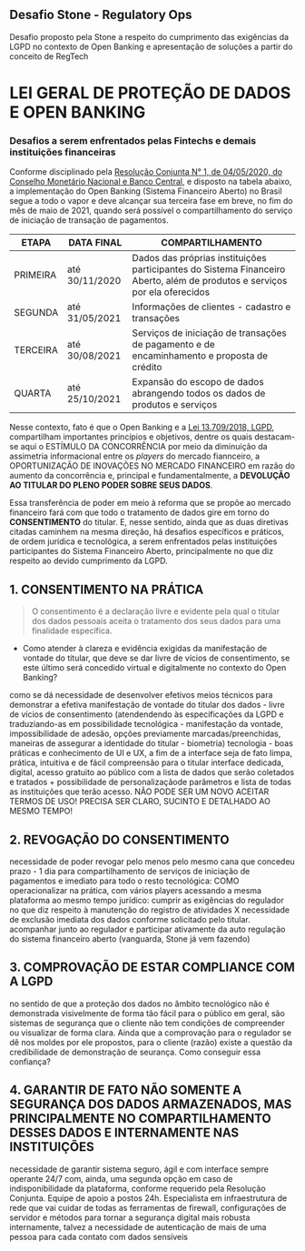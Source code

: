 ## Desafio Stone - Regulatory Ops
 Desafio proposto pela Stone a respeito do cumprimento das exigências da LGPD no contexto de Open Banking e apresentação de soluções a partir do conceito de RegTech



# LEI GERAL DE PROTEÇÃO DE DADOS E OPEN BANKING 
### Desafios a serem enfrentados pelas Fintechs e demais instituições financeiras

Conforme disciplinado pela [Resolução Conjunta N° 1, de 04/05/2020, do Conselho Monetário Nacional e Banco Central](https://www.in.gov.br/en/web/dou/-/resolucao-conjunta-n-1-de-4-de-maio-de-2020-255165055), e disposto na tabela abaixo, a implementação do Open Banking (Sistema Financeiro Aberto) no Brasil segue a todo o vapor e deve alcançar sua terceira fase em breve, no fim do mês de maio de 2021, quando será possível o compartilhamento do serviço de iniciação de transação de pagamentos.

ETAPA    | DATA FINAL        | COMPARTILHAMENTO
-------- | ----------------- | ----------------
PRIMEIRA | até 30/11/2020    | Dados das próprias instituições participantes do Sistema Financeiro Aberto, além de produtos e serviços por ela oferecidos
SEGUNDA  | até 31/05/2021    | Informações de clientes - cadastro e transações
TERCEIRA | até 30/08/2021    | Serviços de iniciação de transações de pagamento e de encaminhamento e proposta de crédito
QUARTA   | até 25/10/2021    | Expansão do escopo de dados abrangendo todos os dados de produtos e serviços



Nesse contexto, fato é que o Open Banking e a [Lei 13.709/2018, LGPD](http://www.planalto.gov.br/ccivil_03/_ato2015-2018/2018/lei/l13709.htm), compartilham importantes princípios e objetivos, dentre os quais destacam-se aqui o ESTÍMULO DA CONCORRÊNCIA por meio da diminuição da assimetria informacional entre os _players_ do mercado fiannceiro, a OPORTUNIZAÇÃO DE INOVAÇÕES NO MERCADO FINANCEIRO em razão do aumento da concorrência e, principal e fundamentalmente, a **DEVOLUÇÃO AO TITULAR DO PLENO PODER SOBRE SEUS DADOS**.


Essa transferência de poder em meio à reforma que se propõe ao mercado financeiro fará com que todo o tratamento de dados gire em torno do **CONSENTIMENTO** do titular. E, nesse sentido, ainda que as duas diretivas citadas caminhem na mesma direção, há desafios específicos e práticos, de ordem jurídica e tecnológica, a serem enfrentados pelas instituições participantes do Sistema Financeiro Aberto, principalmente no que diz respeito ao devido cumprimento da LGPD.



## 1. CONSENTIMENTO NA PRÁTICA 

> O consentimento é a declaração livre e evidente pela qual o titular dos dados pessoais aceita o tratamento dos seus dados para uma finalidade específica.

- Como atender à clareza e evidência exigidas da manifestação de vontade do titular, que deve se dar livre de vícios de consentimento, se este último será concedido virtual e digitalmente no contexto do Open Banking?

como se dá
necessidade de desenvolver efetivos meios técnicos para demonstrar a efetiva manifestação de vontade do titular dos dados - livre de vícios de consentimento
(atendendendo às especificações da LGPD e traduziando-as em possibilidade tecnológica - manifestação da vontade, impossibilidade de adesão, opções previamente marcadas/preenchidas, maneiras de assegurar a identidade do titular - biometria)
tecnologia - boas práticas e conhecimento de UI e UX, a fim de a interface seja de fato limpa, prática, intuitiva e de fácil compreensão para o titular
interface dedicada, digital, acesso gratuito ao público com a lista de dados que serão coletados e tratados + possibilidade de personalizaçãode parâmetros e lista de todas as instituições que terão acesso.
NÃO PODE SER UM NOVO ACEITAR TERMOS DE USO! PRECISA SER CLARO, SUCINTO E DETALHADO AO MESMO TEMPO!

## 2. REVOGAÇÃO DO CONSENTIMENTO
necessidade de poder revogar pelo menos pelo mesmo cana que concedeu
prazo - 1 dia para compartilhamento de serviços de iniciação de pagamentos e imediato para todo o resto
tecnológica: COMO operacionalizar na prática, com vários players acessando a mesma plataforma ao mesmo tempo
jurídico: cumprir as exigências do regulador no que diz respeito à manutenção do registro de atividades X necessidade de exclusão imediata dos dados conforme solicitado pelo titular. acompanhar junto ao regulador e participar ativamente da auto regulação do sistema financeiro aberto (vanguarda, Stone já vem fazendo)

## 3. COMPROVAÇÃO DE ESTAR COMPLIANCE COM A LGPD 
no sentido de que a proteção dos dados no âmbito tecnológico não é demonstrada visivelmente de forma tão fácil para o público em geral, são sistemas de segurança que o cliente não tem condições de compreender ou visualizar de forma clara. Ainda que a comprovação para o regulador se dê nos moldes por ele propostos, para o cliente (razão) existe a questão da credibilidade de demonstração de seurança. Como conseguir essa confiança?

## 4. GARANTIR DE FATO NÃO SOMENTE A SEGURANÇA DOS DADOS ARMAZENADOS, MAS PRINCIPALMENTE NO COMPARTILHAMENTO DESSES DADOS E INTERNAMENTE NAS INSTITUIÇÕES
necessidade de garantir sistema seguro, ágil e com interface sempre operante 24/7 com, ainda, uma segunda opção em caso de indisponibilidade da plataforma, conforme requerido pela Resolução Conjunta. Equipe de apoio a postos 24h.
Especialista em infraestrutura de rede que vai cuidar de todas as ferramentas de firewall, configurações de servidor e métodos para tornar a segurança digital mais robusta 
internamente, talvez a necessidade de autenticação de mais de uma pessoa para cada contato com dados sensíveis









